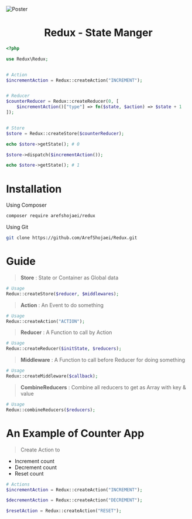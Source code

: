 ![Poster](https://github.com/ArefShojaei/Redux/assets/134844185/e70752be-ba62-4d87-8741-1f5973343281)

<h1 align='center'>Redux - State Manger</h1>

```php
<?php

use Redux\Redux;


# Action
$incrementAction = Redux::createAction("INCREMENT");


# Reducer
$counterReducer = Redux::createReducer(0, [
    $incrementAction()["type"] => fn($state, $action) => $state + 1
]);


# Store
$store = Redux::createStore($counterReducer);

echo $store->getState(); # 0

$store->dispatch($incrementAction());

echo $store->getState(); # 1
```

# Installation
Using Composer
```bash
composer require arefshojaei/redux
```

Using Git
```bash
git clone https://github.com/ArefShojaei/Redux.git
```

# Guide
> **Store** : State or Container as Global data

```php
# Usage
Redux::createStore($reducer, $middlewares);
```

> **Action** : An Event to do something

```php
# Usage
Redux::createAction("ACTION");
```

> **Reducer** : A Function to call by Action

```php
# Usage
Redux::createReducer($initState, $reducers);
```

> **Middleware** : A Function to call before Reducer for doing something

```php
# Usage
Redux::createMiddleware($callback);
```

> **CombineReducers** : Combine all reducers to get as Array with key & value

```php
# Usage
Redux::combineReducers($reducers);
```


# An Example of Counter App
> Create Action to
* Increment count
* Decrement count
* Reset count

```php
# Actions
$incrementAction = Redux::createAction("INCREMENT");

$decrementAction = Redux::createAction("DECREMENT");

$resetAction = Redux::createAction("RESET");
```